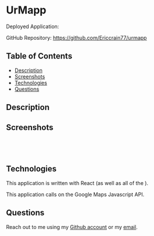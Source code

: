 # UrMapp

Deployed Application: 

GitHub Repository: https://github.com/Ericcrain77/urmapp

## Table of Contents
* [Description](#description)
* [Screenshots](#screenshots)
* [Technologies](#technologies)
* [Questions](#questions)

## Description


## Screenshots

![]()


![]()


![]()


![]()


## Technologies

This application is written with React (as well as all of the ).

This application calls on the Google Maps Javascript API.

## Questions
Reach out to me using my [Github account](https://github.com/Ericcrain77) or my [email](ericcrain77@gmail.com).